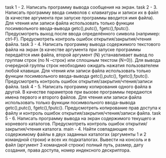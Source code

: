 task 1 - 2.	Написать программу вывода сообщения на экран. 
task 2 - 3.	Написать программу ввода символов с клавиатуры и записи их в файл (в качестве аргумента при запуске программы вводится имя файла). Для чтения или записи файла использовать только функции посимвольного ввода-вывода getc(),putc(), fgetc(),fputc(). Предусмотреть выход после ввода определённого символа (например: ctrl-F). Предусмотреть контроль ошибок открытия/закрытия/чтения файла.
task 3 - 4.	Написать программу вывода содержимого текстового файла на экран (в качестве аргумента при запуске программы передаётся имя файла, второй аргумент (N) устанавливает вывод по группам строк (по N –строк) или сплошным текстом (N=0)). Для  вывода  очередной группы строк необходимо ожидать нажатия пользователем любой клавиши. Для чтения или записи файла использовать только функции посимвольного ввода-вывода getc(),putc(), fgetc(),fputc(). Предусмотреть контроль ошибок открытия/закрытия/чтения/записи файла.
task 4 - 5.	Написать программу копирования одного файла в другой. В качестве параметров при вызове программы передаются имена первого и второго файлов. Для чтения или записи файла использовать только функции посимвольного ввода-вывода getc(),putc(), fgetc(),fputc(). Предусмотреть копирование  прав доступа к файлу и контроль ошибок открытия/закрытия/чтения/записи файла.
task 5 - 6.	Написать программу вывода на экран содержимого текущего и корневого каталогов. Предусмотреть контроль ошибок открытия/закрытия/чтения каталога.
main - 4.	Найти совпадающие по содержимому файлы в двух заданных каталогах (аргументы 1 и 2 командной строки) и всех их подкаталогах. Вывести на консоль и в файл (аргумент 3 командной строки) полный путь, размер, дату создания, права доступа, номер индексного дескриптора.
